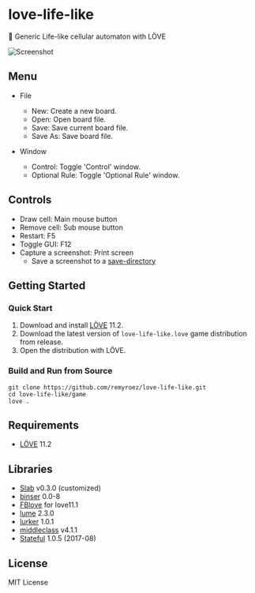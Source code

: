 # love-life-like

:space_invader: Generic Life-like cellular automaton with LÖVE

![Screenshot](https://user-images.githubusercontent.com/1193542/58362964-6ee44480-7ed8-11e9-9895-05b97cd3d7ba.png)

## Menu

- File
    - New: Create a new board.
    - Open: Open board file.
    - Save: Save current board file.
    - Save As: Save board file.

- Window
    - Control: Toggle 'Control' window.
    - Optional Rule: Toggle 'Optional Rule' window.

## Controls

- Draw cell: Main mouse button
- Remove cell: Sub mouse button
- Restart: F5
- Toggle GUI: F12
- Capture a screenshot: Print screen
    - Save a screenshot to a [save-directory](https://love2d.org/wiki/love.filesystem)

## Getting Started

### Quick Start

1. Download and install [LÖVE](https://love2d.org/) 11.2.
1. Download the latest version of `love-life-like.love` game distribution from release.
1. Open the distribution with LÖVE.

### Build and Run from Source

```
git clone https://github.com/remyroez/love-life-like.git
cd love-life-like/game
love .
```

## Requirements

- [LÖVE](https://love2d.org/) 11.2

## Libraries

- [Slab](https://github.com/coding-jackalope/Slab) v0.3.0 (customized)
- [binser](https://github.com/bakpakin/binser) 0.0-8
- [FBlove](https://love2d.org/forums/viewtopic.php?f=5&t=85013) for love11.1
- [lume](https://github.com/rxi/lume/tree/d8c2eddc10af994ad4956cf0b7ae7188e86db47e) 2.3.0
- [lurker](https://github.com/rxi/lurker/tree/4e34f47f9ed95477407425c5b25a779fac3eb9a7) 1.0.1
- [middleclass](https://github.com/kikito/middleclass) v4.1.1
- [Stateful](https://github.com/kikito/stateful.lua) 1.0.5 (2017-08)

## License

MIT License
